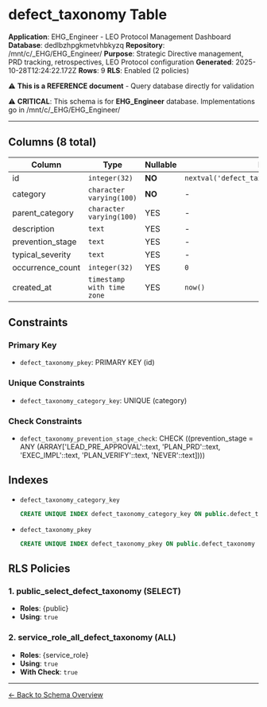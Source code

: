 # defect_taxonomy Table

**Application**: EHG_Engineer - LEO Protocol Management Dashboard
**Database**: dedlbzhpgkmetvhbkyzq
**Repository**: /mnt/c/_EHG/EHG_Engineer/
**Purpose**: Strategic Directive management, PRD tracking, retrospectives, LEO Protocol configuration
**Generated**: 2025-10-28T12:24:22.172Z
**Rows**: 9
**RLS**: Enabled (2 policies)

⚠️ **This is a REFERENCE document** - Query database directly for validation

⚠️ **CRITICAL**: This schema is for **EHG_Engineer** database. Implementations go in /mnt/c/_EHG/EHG_Engineer/

---

## Columns (8 total)

| Column | Type | Nullable | Default | Description |
|--------|------|----------|---------|-------------|
| id | `integer(32)` | **NO** | `nextval('defect_taxonomy_id_seq'::regclass)` | - |
| category | `character varying(100)` | **NO** | - | - |
| parent_category | `character varying(100)` | YES | - | - |
| description | `text` | YES | - | - |
| prevention_stage | `text` | YES | - | - |
| typical_severity | `text` | YES | - | - |
| occurrence_count | `integer(32)` | YES | `0` | - |
| created_at | `timestamp with time zone` | YES | `now()` | - |

## Constraints

### Primary Key
- `defect_taxonomy_pkey`: PRIMARY KEY (id)

### Unique Constraints
- `defect_taxonomy_category_key`: UNIQUE (category)

### Check Constraints
- `defect_taxonomy_prevention_stage_check`: CHECK ((prevention_stage = ANY (ARRAY['LEAD_PRE_APPROVAL'::text, 'PLAN_PRD'::text, 'EXEC_IMPL'::text, 'PLAN_VERIFY'::text, 'NEVER'::text])))

## Indexes

- `defect_taxonomy_category_key`
  ```sql
  CREATE UNIQUE INDEX defect_taxonomy_category_key ON public.defect_taxonomy USING btree (category)
  ```
- `defect_taxonomy_pkey`
  ```sql
  CREATE UNIQUE INDEX defect_taxonomy_pkey ON public.defect_taxonomy USING btree (id)
  ```

## RLS Policies

### 1. public_select_defect_taxonomy (SELECT)

- **Roles**: {public}
- **Using**: `true`

### 2. service_role_all_defect_taxonomy (ALL)

- **Roles**: {service_role}
- **Using**: `true`
- **With Check**: `true`

---

[← Back to Schema Overview](../database-schema-overview.md)

